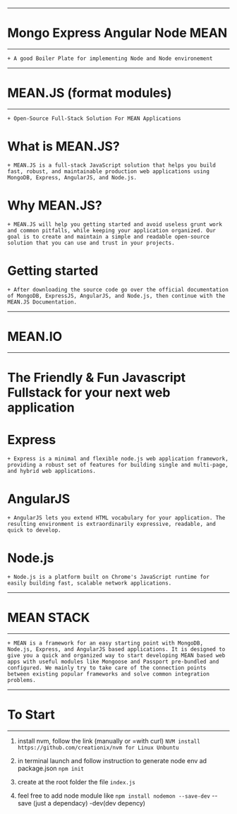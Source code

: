 ------------------------------------------------------
# Mongo Express Angular Node MEAN 
------------------------------------------------------

    + A good Boiler Plate for implementing Node and Node environement

------------------------------------------------------
# MEAN.JS (format modules)
------------------------------------------------------

    + Open-Source Full-Stack Solution For MEAN Applications

# What is MEAN.JS?

    + MEAN.JS is a full-stack JavaScript solution that helps you build fast, robust, and maintainable production web applications using MongoDB, Express, AngularJS, and Node.js.

# Why MEAN.JS?

    + MEAN.JS will help you getting started and avoid useless grunt work and common pitfalls, while keeping your application organized. Our goal is to create and maintain a simple and readable open-source solution that you can use and trust in your projects.

# Getting started

    + After downloading the source code go over the official documentation of MongoDB, ExpressJS, AngularJS, and Node.js, then continue with the MEAN.JS Documentation.


------------------------------------------------------
# MEAN.IO
------------------------------------------------------

# The Friendly & Fun Javascript Fullstack for your next web application

# Express
    + Express is a minimal and flexible node.js web application framework, providing a robust set of features for building single and multi-page, and hybrid web applications.

# AngularJS
    + AngularJS lets you extend HTML vocabulary for your application. The resulting environment is extraordinarily expressive, readable, and quick to develop.

# Node.js
    + Node.js is a platform built on Chrome's JavaScript runtime for easily building fast, scalable network applications.


------------------------------------------------------
# MEAN STACK
------------------------------------------------------

    + MEAN is a framework for an easy starting point with MongoDB, Node.js, Express, and AngularJS based applications. It is designed to give you a quick and organized way to start developing MEAN based web apps with useful modules like Mongoose and Passport pre-bundled and configured. We mainly try to take care of the connection points between existing popular frameworks and solve common integration problems.


------------------------------------------------------
# To Start
------------------------------------------------------
1. install nvm, follow the link (manually or =with curl)
    `NVM install https://github.com/creationix/nvm for Linux Unbuntu`

2. in terminal launch and follow instruction to generate node env ad package.json
    `npm init`

3. create at the root folder the file
    `index.js`

4. feel free to add node module like
    `npm install nodemon --save-dev`
    --save (just a dependacy)
    -dev(dev depency)